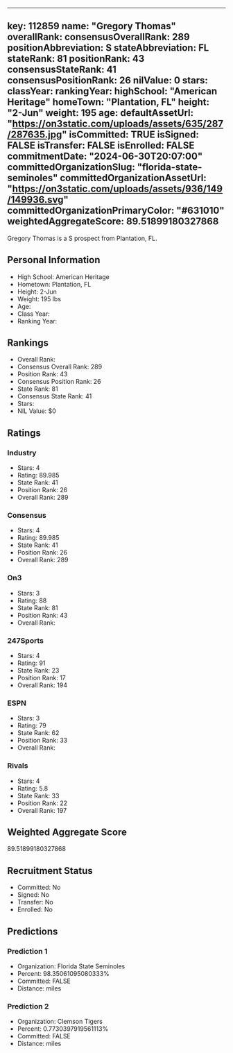 ---
  key: 112859
  name: "Gregory Thomas"
  overallRank: 
  consensusOverallRank: 289
  positionAbbreviation: S
  stateAbbreviation: FL
  stateRank: 81
  positionRank: 43
  consensusStateRank: 41
  consensusPositionRank: 26
  nilValue: 0
  stars: 
  classYear: 
  rankingYear: 
  highSchool: "American Heritage"
  homeTown: "Plantation, FL"
  height: "2-Jun"
  weight: 195
  age: 
  defaultAssetUrl: "https://on3static.com/uploads/assets/635/287/287635.jpg"
  isCommitted: TRUE
  isSigned: FALSE
  isTransfer: FALSE
  isEnrolled: FALSE
  commitmentDate: "2024-06-30T20:07:00"
  committedOrganizationSlug: "florida-state-seminoles"
  committedOrganizationAssetUrl: "https://on3static.com/uploads/assets/936/149/149936.svg"
  committedOrganizationPrimaryColor: "#631010"
  weightedAggregateScore: 89.51899180327868
  ---
  
  Gregory Thomas is a S prospect from Plantation, FL.
  
  ## Personal Information
  - High School: American Heritage
  - Hometown: Plantation, FL
  - Height: 2-Jun
  - Weight: 195 lbs
  - Age: 
  - Class Year: 
  - Ranking Year: 
  
  ## Rankings
  - Overall Rank: 
  - Consensus Overall Rank: 289
  - Position Rank: 43
  - Consensus Position Rank: 26
  - State Rank: 81
  - Consensus State Rank: 41
  - Stars: 
  - NIL Value: $0
  
  ## Ratings
  
  ### Industry
  - Stars: 4
  - Rating: 89.985
  - State Rank: 41
  - Position Rank: 26
  - Overall Rank: 289
  
  ### Consensus
  - Stars: 4
  - Rating: 89.985
  - State Rank: 41
  - Position Rank: 26
  - Overall Rank: 289
  
  ### On3
  - Stars: 3
  - Rating: 88
  - State Rank: 81
  - Position Rank: 43
  - Overall Rank: 
  
  ### 247Sports
  - Stars: 4
  - Rating: 91
  - State Rank: 23
  - Position Rank: 17
  - Overall Rank: 194
  
  ### ESPN
  - Stars: 3
  - Rating: 79
  - State Rank: 62
  - Position Rank: 33
  - Overall Rank: 
  
  ### Rivals
  - Stars: 4
  - Rating: 5.8
  - State Rank: 33
  - Position Rank: 22
  - Overall Rank: 197
  
  ## Weighted Aggregate Score
  89.51899180327868
  
  ## Recruitment Status
  - Committed: No
  - Signed: No
  - Transfer: No
  - Enrolled: No
  
  
  
  ## Predictions
  
  ### Prediction 1
  - Organization: Florida State Seminoles
  - Percent: 98.35061095080333%
  - Committed: FALSE
  - Distance:  miles
  
  ### Prediction 2
  - Organization: Clemson Tigers
  - Percent: 0.7730397919561113%
  - Committed: FALSE
  - Distance:  miles
  
